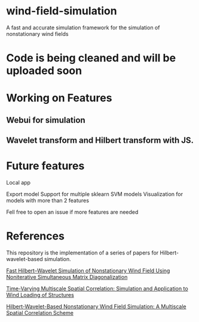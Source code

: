# wind-field-simulation
A fast and accurate simulation framework for the simulation of nonstationary wind fields


# Code is being cleaned and will be uploaded soon

# Working on Features
## Webui for simulation 
## Wavelet transform and Hilbert transform with JS.

# Future features
Local app


Export model
Support for multiple sklearn SVM models
Visualization for models with more than 2 features



Fell free to open an issue if more features are needed

# References
This repository is the implementation of a series of papers for Hilbert-wavelet-based simulation.

[Fast Hilbert–Wavelet Simulation of Nonstationary Wind Field Using Noniterative Simultaneous Matrix Diagonalization](https://ascelibrary.org/doi/abs/10.1061/%28ASCE%29EM.1943-7889.0001897)

[Time-Varying Multiscale Spatial Correlation: Simulation and Application to Wind Loading of Structures](https://ascelibrary.org/doi/abs/10.1061/(ASCE)ST.1943-541X.0002689)

[Hilbert-Wavelet-Based Nonstationary Wind Field Simulation: A Multiscale Spatial Correlation Scheme](https://ascelibrary.org/doi/abs/10.1061/(ASCE)EM.1943-7889.0001490)
